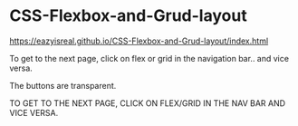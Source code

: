 # CSS-Flexbox-and-Grud-layout
https://eazyisreal.github.io/CSS-Flexbox-and-Grud-layout/index.html

To get to the next page, click on flex or grid in the navigation bar.. and vice versa.

The buttons are transparent.  

TO GET TO THE NEXT PAGE,  CLICK ON FLEX/GRID IN THE NAV BAR AND VICE VERSA.

